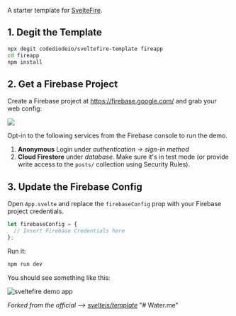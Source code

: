 A starter template for [SvelteFire](https://github.com/codediodeio/sveltefire). 

## 1. Degit the Template

```bash
npx degit codediodeio/sveltefire-template fireapp
cd fireapp
npm install
```

## 2. Get a Firebase Project

Create a Firebase project at https://firebase.google.com/ and grab your web config:

![](https://firebasestorage.googleapis.com/v0/b/firestarter-96e46.appspot.com/o/project-config.PNG?alt=media&token=5eabb205-7ba2-4fc3-905f-e9547055e754)

Opt-in to the following services from the Firebase console to run the demo. 

1. **Anonymous** Login under *authentication -> sign-in method*
1. **Cloud Firestore** under *database*. Make sure it's in test mode (or provide write access to the `posts/` collection using Security Rules).  


## 3. Update the Firebase Config

Open `App.svelte` and replace the `firebaseConfig` prop with your Firebase project credentials.

```js
let firebaseConfig = {
  // Insert Firebase Credentials here
};
```

Run it:

```bash
npm run dev
```

You should see something like this:

![sveltefire demo app](https://firebasestorage.googleapis.com/v0/b/sveltefire-testing.appspot.com/o/sveltefire-demo.gif?alt=media&token=d5ea2807-7c50-4f94-bc73-8698b9528902)

*Forked from the official --> [sveltejs/template](https://github.com/sveltejs/component-template)*
"# Water.me" 
